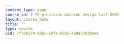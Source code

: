 ```yaml
---
content_type: page
course_id: 2-75-precision-machine-design-fall-2001
layout: course_home
title: ''
type: course
uid: 7f708279-606c-64fe-05b5-468a3303baee
---
```

